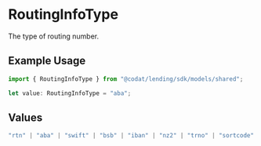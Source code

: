 # RoutingInfoType

The type of routing number.

## Example Usage

```typescript
import { RoutingInfoType } from "@codat/lending/sdk/models/shared";

let value: RoutingInfoType = "aba";
```

## Values

```typescript
"rtn" | "aba" | "swift" | "bsb" | "iban" | "nz2" | "trno" | "sortcode" | "blz" | "ifsc" | "bankcode" | "apca" | "clabe"
```